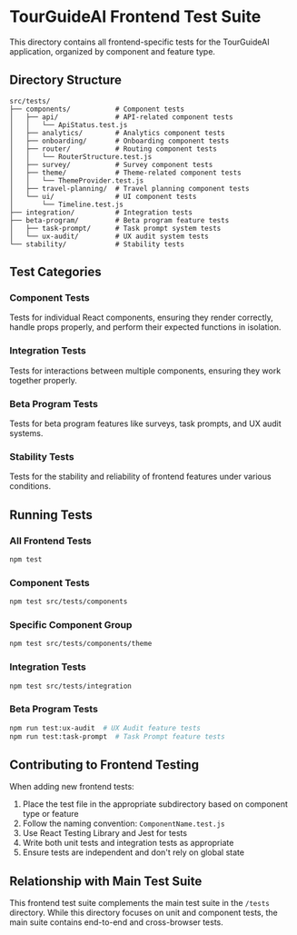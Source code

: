 # TourGuideAI Frontend Test Suite

This directory contains all frontend-specific tests for the TourGuideAI application, organized by component and feature type.

## Directory Structure

```
src/tests/
├── components/           # Component tests
│   ├── api/              # API-related component tests
│   │   └── ApiStatus.test.js
│   ├── analytics/        # Analytics component tests
│   ├── onboarding/       # Onboarding component tests 
│   ├── router/           # Routing component tests
│   │   └── RouterStructure.test.js
│   ├── survey/           # Survey component tests
│   ├── theme/            # Theme-related component tests
│   │   └── ThemeProvider.test.js
│   ├── travel-planning/  # Travel planning component tests
│   └── ui/               # UI component tests
│       └── Timeline.test.js
├── integration/          # Integration tests
├── beta-program/         # Beta program feature tests
│   ├── task-prompt/      # Task prompt system tests
│   └── ux-audit/         # UX audit system tests
└── stability/            # Stability tests
```

## Test Categories

### Component Tests

Tests for individual React components, ensuring they render correctly, handle props properly, and perform their expected functions in isolation.

### Integration Tests

Tests for interactions between multiple components, ensuring they work together properly.

### Beta Program Tests

Tests for beta program features like surveys, task prompts, and UX audit systems.

### Stability Tests

Tests for the stability and reliability of frontend features under various conditions.

## Running Tests

### All Frontend Tests

```bash
npm test
```

### Component Tests

```bash
npm test src/tests/components
```

### Specific Component Group

```bash
npm test src/tests/components/theme
```

### Integration Tests

```bash
npm test src/tests/integration
```

### Beta Program Tests

```bash
npm run test:ux-audit  # UX Audit feature tests
npm run test:task-prompt  # Task Prompt feature tests
```

## Contributing to Frontend Testing

When adding new frontend tests:

1. Place the test file in the appropriate subdirectory based on component type or feature
2. Follow the naming convention: `ComponentName.test.js`
3. Use React Testing Library and Jest for tests
4. Write both unit tests and integration tests as appropriate
5. Ensure tests are independent and don't rely on global state

## Relationship with Main Test Suite

This frontend test suite complements the main test suite in the `/tests` directory. While this directory focuses on unit and component tests, the main suite contains end-to-end and cross-browser tests. 
